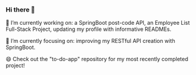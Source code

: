 ### Hi there 👋

🔭 I’m currently working on: a SpringBoot post-code API, an Employee List Full-Stack Project, updating my profile with informative READMEs.


🌱 I’m currently focusing on: improving my RESTful API creation with SpringBoot.

😄 Check out the "to-do-app" repository for my most recently completed project!

<!--
**kabirt7/kabirt7** is a ✨ _special_ ✨ repository because its `README.md` (this file) appears on your GitHub profile.

Here are some ideas to get you started:


- 🌱 I’m currently learning ...
- 👯 I’m looking to collaborate on ...
- 🤔 I’m looking for help with ...
- 💬 Ask me about ...
- 📫 How to reach me: ...
- 😄 Pronouns: ...
- ⚡ Fun fact: ...
-->
